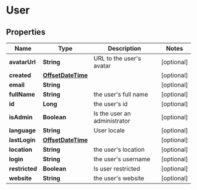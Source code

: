 
# User

## Properties
Name | Type | Description | Notes
------------ | ------------- | ------------- | -------------
**avatarUrl** | **String** | URL to the user&#39;s avatar |  [optional]
**created** | [**OffsetDateTime**](OffsetDateTime.md) |  |  [optional]
**email** | **String** |  |  [optional]
**fullName** | **String** | the user&#39;s full name |  [optional]
**id** | **Long** | the user&#39;s id |  [optional]
**isAdmin** | **Boolean** | Is the user an administrator |  [optional]
**language** | **String** | User locale |  [optional]
**lastLogin** | [**OffsetDateTime**](OffsetDateTime.md) |  |  [optional]
**location** | **String** | the user&#39;s location |  [optional]
**login** | **String** | the user&#39;s username |  [optional]
**restricted** | **Boolean** | Is user restricted |  [optional]
**website** | **String** | the user&#39;s website |  [optional]



